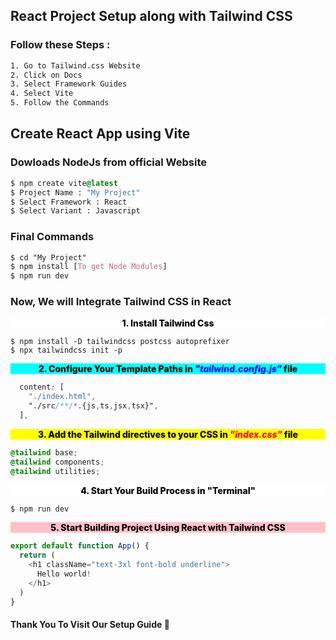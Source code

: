 ## React Project Setup along with Tailwind CSS
### Follow these Steps : 
```bash
1. Go to Tailwind.css Website 
2. Click on Docs
3. Select Framework Guides
4. Select Vite
5. Follow the Commands 
```
## Create React App using Vite
### Dowloads NodeJs from official Website
```css
$ npm create vite@latest
$ Project Name : "My Project"
$ Select Framework : React
$ Select Variant : Javascript
```
### Final Commands
```css
$ cd "My Project"
$ npm install [To get Node Modules]
$ npm run dev
```

### Now, We will Integrate Tailwind CSS in React
<div style= "color:black; font-weight:800; background-color:white; text-align:center">1. Install Tailwind Css</div>

```
$ npm install -D tailwindcss postcss autoprefixer
$ npx tailwindcss init -p
```
<div style= "color:black; font-weight:800; background-color:cyan; text-align:center">2. Configure Your Template Paths in <span style="font-style:italic; color:blue">"tailwind.config.js"</span> file</div>

```css
  content: [
    "./index.html",
    "./src/**/*.{js,ts,jsx,tsx}",
  ],
```
<div style= "color:black; font-weight:800; background-color:yellow; text-align:center">3. Add the Tailwind directives to your CSS in <span style="font-style:italic; color:red">"index.css"</span> file</div>

```css
@tailwind base;
@tailwind components;
@tailwind utilities;
```
<div style= "color:black; font-weight:800; background-color:white; text-align:center">4. Start Your Build Process <span>in "Terminal"</span></div>

```bash
$ npm run dev
```
<div style= "color:black; font-weight:800; background-color:pink; text-align:center">5. Start Building Project Using React with Tailwind CSS</div>

```js
export default function App() {
  return (
    <h1 className="text-3xl font-bold underline">
      Hello world!
    </h1>
  )
}
```
#### Thank You To Visit Our Setup Guide 🚀